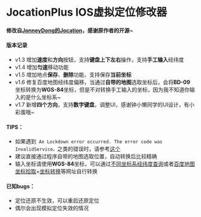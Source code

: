 # JocationPlus IOS虚拟定位修改器 

#### 修改自[JonneyDong的Jocation](https://github.com/JonneyDong/JocationRelease)，感谢原作者的开源~

#### 版本记录

- v1.3  增加**速度**和**方向**按钮，支持**键盘上下左右**操作，支持**手工输入**经纬度
- v1.4 增加**匀速**移动功能
- v1.5 增加地点**保存**、**删除**功能、支持保存**当前坐标** 
- v1.6 修复百度地图经纬度偏移，当通过**自带的地图**选取坐标后，会将**BD-09**坐标转换为**WGS-84**坐标，但是不对转换手工输入的坐标，因为我不知道你输入的是什么坐标系~
- v1.7 新增**四个方向**，支持**数字键盘**，调整UI，感谢钟小懒同学的UI设计，有小彩蛋哦~



#### TIPS：

- 如果遇到``` An Lockdown error occurred. The error code was InvalidService。```之类的错误时，请参考[这个](https://github.com/quxiaozha/JocationPlus/issues/2)
- 建议直接通过程序自带的地图选取位置，自动转换后比较精确
- 输入坐标请使用**WGS-84**坐标，可以通过[不同坐标系经纬度查询](http://www.gpsspg.com/maps.htm)或者[百度地图坐标拾取](http://api.map.baidu.com/lbsapi/getpoint/index.html)+[坐标转换](https://tool.lu/coordinate/)等网址自行转换



#### 已知bugs：

- 定位还原不生效，可以重启还原定位
- 偶尔会出现模拟定位失效的情况

